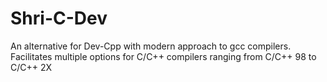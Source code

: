 # Shri-C-Dev
An alternative for Dev-Cpp with modern approach to gcc compilers. Facilitates multiple options for C/C++ compilers ranging from C/C++ 98 to C/C++ 2X
